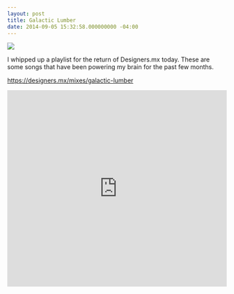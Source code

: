 ```yaml
---
layout: post
title: Galactic Lumber
date: 2014-09-05 15:32:58.000000000 -04:00
---
```



![](https://dl.dropboxusercontent.com/u/255297/portfolio/ghost/images/2014/Sep/galacticLumberSm.jpg)


I whipped up a playlist for the return of Designers.mx today. These are some songs that have been powering my brain for the past few months.


https://designers.mx/mixes/galactic-lumber



<iframe width="100%" height="450" scrolling="no" frameborder="no" src="https://w.soundcloud.com/player/?url=https%3A//api.soundcloud.com/playlists/49462050&amp;auto_play=false&amp;hide_related=false&amp;show_comments=true&amp;show_user=true&amp;show_reposts=false&amp;visual=true"></iframe>
